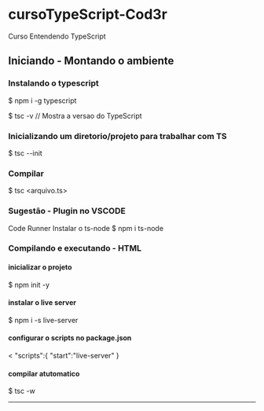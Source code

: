 # cursoTypeScript-Cod3r
Curso Entendendo TypeScript

## Iniciando - Montando o ambiente

### Instalando o typescript
$ npm i -g typescript

$ tsc -v // Mostra a versao do TypeScript

### Inicializando um diretorio/projeto para trabalhar com TS
$ tsc --init

### Compilar 
$ tsc <arquivo.ts> 

### Sugestão - Plugin no VSCODE 
Code Runner 
Instalar o ts-node
$ npm i ts-node

### Compilando e executando - HTML
#### inicializar o projeto
$ npm init -y

#### instalar o live server 
$ npm i -s live-server

#### configurar o scripts no package.json
<
"scripts":{
  "start":"live-server"
}

#### compilar atutomatico
$ tsc -w

---

